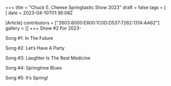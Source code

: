 +++
title = "Chuck E. Cheese Springtastic Show 2023"
draft = false
tags = [ ]
date = 2023-04-10T01:36:08Z

[Article]
contributors = ["2603:8000:E800:1C0D:D537:7262:131A:AA62"]
gallery = []
+++
Show #2 For 2023-

Song #1: In The Future

Song #2: Let’s Have A Party

Song #3: Laughter Is The Best Medicine 

Song #4: Springtime Blues

Song #5: It’s Spring!